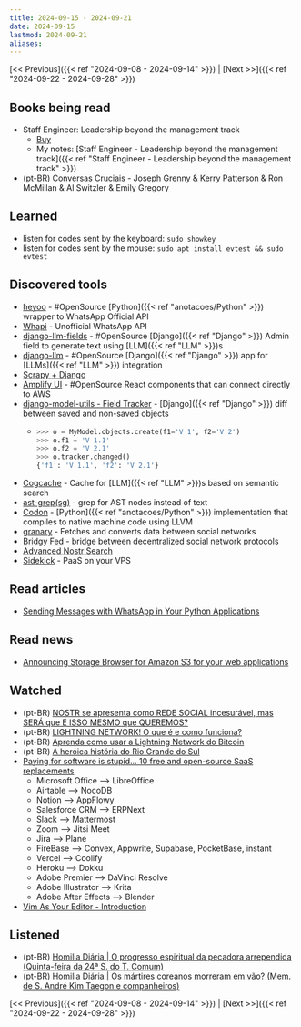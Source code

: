```yaml
---
title: 2024-09-15 - 2024-09-21
date: 2024-09-15
lastmod: 2024-09-21
aliases:
---
```


[<< Previous]({{< ref "2024-09-08 - 2024-09-14" >}}) | [Next >>]({{< ref "2024-09-22 - 2024-09-28" >}})

## Books being read
- Staff Engineer: Leadership beyond the management track
	- [Buy](https://staffeng.com/book)
	- My notes: [Staff Engineer - Leadership beyond the management track]({{< ref "Staff Engineer - Leadership beyond the management track" >}})
- (pt-BR) Conversas Cruciais - Joseph Grenny & Kerry Patterson & Ron McMillan &
  Al Switzler & Emily Gregory

## Learned
- listen for codes sent by the keyboard: `sudo showkey`
- listen for codes sent by the mouse: `sudo apt install evtest && sudo evtest`

## Discovered tools
- [heyoo](https://github.com/Neurotech-HQ/heyoo) - #OpenSource
  [Python]({{< ref "anotacoes/Python" >}}) wrapper to WhatsApp Official API
- [Whapi](https://whapi.cloud) - Unofficial WhatsApp API
- [django-llm-fields](https://github.com/chrisclark/django-llm-fields) -
  #OpenSource [Django]({{< ref "Django" >}}) Admin field to generate text using
  [LLM]({{< ref "LLM" >}})s
- [django-llm](https://github.com/mikrl/django-llm) - #OpenSource
  [Django]({{< ref "Django" >}}) app for [LLMs]({{< ref "LLM" >}}) integration
- [Scrapy + Django](https://docs.scrapy.org/en/0.24/topics/djangoitem.html)
- [Amplify UI](https://github.com/aws-amplify/amplify-ui) - #OpenSource React
  components that can connect directly to AWS
- [django-model-utils - Field Tracker](https://django-model-utils.readthedocs.io/en/latest/utilities.html#field-tracker) -
  [Django]({{< ref "Django" >}}) diff between saved and non-saved objects
    * ```python
      >>> o = MyModel.objects.create(f1='V 1', f2='V 2')
      >>> o.f1 = 'V 1.1'
      >>> o.f2 = 'V 2.1'
      >>> o.tracker.changed()
      {'f1': 'V 1.1', 'f2': 'V 2.1'}
      ```
- [Cogcache](https://touchcast.com/cogcache) - Cache for [LLM]({{< ref "LLM" >}})s
  based on semantic search
- [ast-grep(sg)](https://github.com/ast-grep/ast-grep) - grep for AST nodes
  instead of text
- [Codon](https://github.com/exaloop/codon) -
  [Python]({{< ref "anotacoes/Python" >}}) implementation that compiles to
  native machine code using LLVM
- [granary](https://github.com/snarfed/granary) - Fetches and converts data
  between social networks
- [Bridgy Fed](https://github.com/snarfed/bridgy-fed) - bridge between
  decentralized social network protocols
- [Advanced Nostr Search](https://github.com/SamSamskies/advancednostrsearch)
- [Sidekick](https://github.com/MightyMoud/sidekick) - PaaS on your VPS


## Read articles
- [Sending Messages with WhatsApp in Your Python Applications](https://developers.facebook.com/blog/post/2022/10/24/sending-messages-with-whatsapp-in-your-python-applications/)

## Read news
- [Announcing Storage Browser for Amazon S3 for your web applications](https://aws.amazon.com/about-aws/whats-new/2024/09/storage-browser-amazon-s3-alpha-release)

## Watched
- (pt-BR) [NOSTR se apresenta como REDE SOCIAL incesurável, mas SERÁ que É ISSO MESMO que QUEREMOS?](https://www.youtube.com/watch?v=vTURKNu-ei4)
- (pt-BR) [LIGHTNING NETWORK! O que é e como funciona?](https://www.youtube.com/watch?v=yCItguvpQFc)
- (pt-BR) [Aprenda como usar a Lightning Network do Bitcoin](https://www.youtube.com/watch?v=-uf8oKAS4H0)
- (pt-BR) [A heróica história do Rio Grande do Sul](https://www.youtube.com/watch?v=b686CPytPlw)
- [Paying for software is stupid… 10 free and open-source SaaS replacements](https://www.youtube.com/watch?v=e5dhaQm_J6U)
    * Microsoft Office --> LibreOffice
    * Airtable --> NocoDB
    * Notion --> AppFlowy
    * Salesforce CRM --> ERPNext
    * Slack --> Mattermost
    * Zoom --> Jitsi Meet
    * Jira --> Plane
    * FireBase --> Convex, Appwrite, Supabase, PocketBase, instant
    * Vercel --> Coolify
    * Heroku --> Dokku
    * Adobe Premier --> DaVinci Resolve
    * Adobe Illustrator --> Krita
    * Adobe After Effects --> Blender
- [Vim As Your Editor - Introduction](https://www.youtube.com/watch?v=X6AR2RMB5tE)

## Listened
- (pt-BR) [Homilia Diária | O progresso espiritual da pecadora arrependida (Quinta-feira da 24ª S. do T. Comum)](https://www.youtube.com/watch?v=a_P4fVwgOAc)
- (pt-BR) [Homilia Diária | Os mártires coreanos morreram em vão? (Mem. de S. André Kim Taegon e companheiros)](https://www.youtube.com/watch?v=jlaT9G7SQz4)

[<< Previous]({{< ref "2024-09-08 - 2024-09-14" >}}) | [Next >>]({{< ref "2024-09-22 - 2024-09-28" >}})
